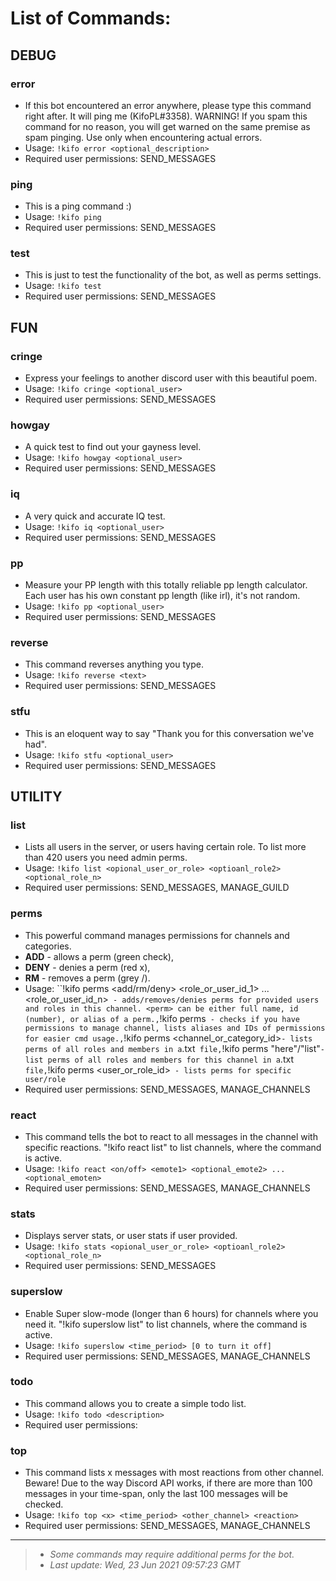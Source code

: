 # List of Commands:

## DEBUG

### error

- If this bot encountered an error anywhere, please type this command right after. It will ping me (KifoPL#3358).
WARNING! If you spam this command for no reason, you will get warned on the same premise as spam pinging. Use only when encountering actual errors.
- Usage: `!kifo error <optional_description>`
- Required user permissions: SEND_MESSAGES

### ping

- This is a ping command :)
- Usage: `!kifo ping`
- Required user permissions: SEND_MESSAGES

### test

- This is just to test the functionality of the bot, as well as perms settings.
- Usage: `!kifo test`
- Required user permissions: SEND_MESSAGES

## FUN

### cringe

- Express your feelings to another discord user with this beautiful poem.
- Usage: `!kifo cringe <optional_user>`
- Required user permissions: SEND_MESSAGES

### howgay

- A quick test to find out your gayness level.
- Usage: `!kifo howgay <optional_user>`
- Required user permissions: SEND_MESSAGES

### iq

- A very quick and accurate IQ test.
- Usage: `!kifo iq <optional_user>`
- Required user permissions: SEND_MESSAGES

### pp

- Measure your PP length with this totally reliable pp length calculator. Each user has his own constant pp length (like irl), it's not random.
- Usage: `!kifo pp <optional_user>`
- Required user permissions: SEND_MESSAGES

### reverse

- This command reverses anything you type.
- Usage: `!kifo reverse <text>`
- Required user permissions: SEND_MESSAGES

### stfu

- This is an eloquent way to say "Thank you for this conversation we've had".
- Usage: `!kifo stfu <optional_user>`
- Required user permissions: SEND_MESSAGES

## UTILITY

### list

- Lists all users in the server, or users having certain role.
To list more than 420 users you need admin perms.
- Usage: `!kifo list <opional_user_or_role> <optioanl_role2> <optional_role_n>`
- Required user permissions: SEND_MESSAGES, MANAGE_GUILD

### perms

- This powerful command manages permissions for channels and categories.
- **ADD** - allows a perm (green check), 
- **DENY** - denies a perm (red x),
- **RM** - removes a perm (grey /).
- Usage: ``!kifo perms <add/rm/deny> <perm> <role_or_user_id_1> ... <role_or_user_id_n>` - adds/removes/denies perms for provided users and roles in this channel. <perm> can be either full name, id (number), or alias of a perm.,`!kifo perms` - checks if you have permissions to manage channel, lists aliases and IDs of permissions for easier cmd usage.,`!kifo perms <channel_or_category_id>` - lists perms of all roles and members in a `.txt` file,`!kifo perms "here"/"list"` - list perms of all roles and members for this channel in a `.txt` file,`!kifo perms <user_or_role_id>` - lists perms for specific user/role`
- Required user permissions: SEND_MESSAGES, MANAGE_CHANNELS

### react

- This command tells the bot to react to all messages in the channel with specific reactions.
"!kifo react list" to list channels, where the command is active.
- Usage: `!kifo react <on/off> <emote1> <optional_emote2> ... <optional_emoten>`
- Required user permissions: SEND_MESSAGES, MANAGE_CHANNELS

### stats

- Displays server stats, or user stats if user provided.
- Usage: `!kifo stats <opional_user_or_role> <optioanl_role2> <optional_role_n>`
- Required user permissions: SEND_MESSAGES

### superslow

- Enable Super slow-mode (longer than 6 hours) for channels where you need it.
"!kifo superslow list" to list channels, where the command is active.
- Usage: `!kifo superslow <time_period> [0 to turn it off]`
- Required user permissions: SEND_MESSAGES, MANAGE_CHANNELS

### todo

- This command allows you to create a simple todo list.
- Usage: `!kifo todo <description>`
- Required user permissions: 

### top

- This command lists x messages with most reactions from other channel.
Beware! Due to the way Discord API works, if there are more than 100 messages in your time-span, only the last 100 messages will be checked.
- Usage: `!kifo top <x> <time_period> <other_channel> <reaction>`
- Required user permissions: SEND_MESSAGES, MANAGE_CHANNELS

<hr/>

> - *Some commands may require additional perms for the bot.*
> - *Last update: Wed, 23 Jun 2021 09:57:23 GMT*